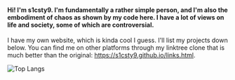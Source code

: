#### Hi! I'm s1csty9. I'm fundamentally a rather simple person, and I'm also the embodiment of chaos as shown by my code here. I have a lot of views on life and society, some of which are controversial. 
I have my own website, which is kinda cool I guess. I'll list my projects down below. You can find me on other platforms through my linktree clone that is much better than the original: https://s1csty9.github.io/links.html.

![Top Langs](https://github-readme-stats.vercel.app/api/top-langs/?username=s1csty9&layout=compact&theme=dark)
